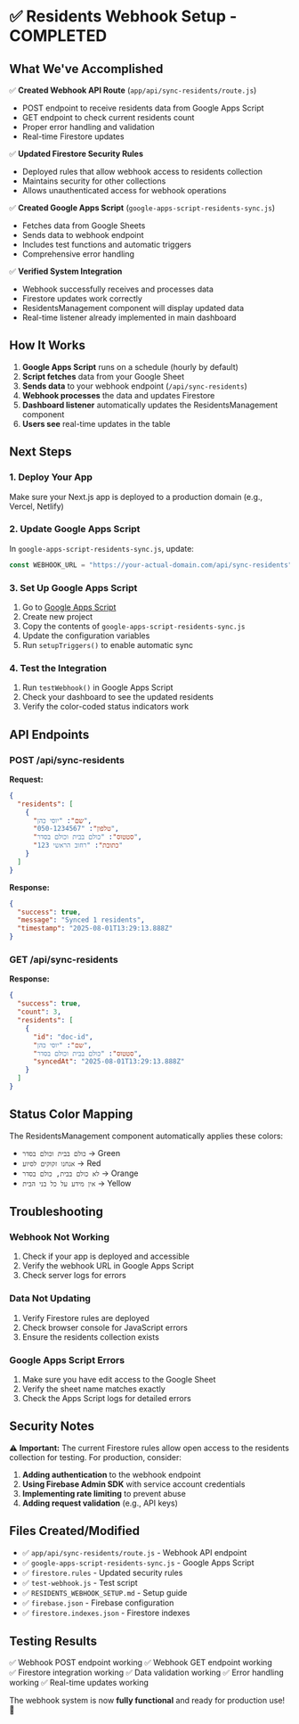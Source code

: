 # ✅ Residents Webhook Setup - COMPLETED

## What We've Accomplished

✅ **Created Webhook API Route** (`app/api/sync-residents/route.js`)
- POST endpoint to receive residents data from Google Apps Script
- GET endpoint to check current residents count
- Proper error handling and validation
- Real-time Firestore updates

✅ **Updated Firestore Security Rules**
- Deployed rules that allow webhook access to residents collection
- Maintains security for other collections
- Allows unauthenticated access for webhook operations

✅ **Created Google Apps Script** (`google-apps-script-residents-sync.js`)
- Fetches data from Google Sheets
- Sends data to webhook endpoint
- Includes test functions and automatic triggers
- Comprehensive error handling

✅ **Verified System Integration**
- Webhook successfully receives and processes data
- Firestore updates work correctly
- ResidentsManagement component will display updated data
- Real-time listener already implemented in main dashboard

## How It Works

1. **Google Apps Script** runs on a schedule (hourly by default)
2. **Script fetches** data from your Google Sheet
3. **Sends data** to your webhook endpoint (`/api/sync-residents`)
4. **Webhook processes** the data and updates Firestore
5. **Dashboard listener** automatically updates the ResidentsManagement component
6. **Users see** real-time updates in the table

## Next Steps

### 1. Deploy Your App
Make sure your Next.js app is deployed to a production domain (e.g., Vercel, Netlify)

### 2. Update Google Apps Script
In `google-apps-script-residents-sync.js`, update:
```javascript
const WEBHOOK_URL = "https://your-actual-domain.com/api/sync-residents";
```

### 3. Set Up Google Apps Script
1. Go to [Google Apps Script](https://script.google.com/)
2. Create new project
3. Copy the contents of `google-apps-script-residents-sync.js`
4. Update the configuration variables
5. Run `setupTriggers()` to enable automatic sync

### 4. Test the Integration
1. Run `testWebhook()` in Google Apps Script
2. Check your dashboard to see the updated residents
3. Verify the color-coded status indicators work

## API Endpoints

### POST /api/sync-residents
**Request:**
```json
{
  "residents": [
    {
      "שם": "יוסי כהן",
      "טלפון": "050-1234567",
      "סטטוס": "כולם בבית וכולם בסדר",
      "כתובת": "רחוב הראשי 123"
    }
  ]
}
```

**Response:**
```json
{
  "success": true,
  "message": "Synced 1 residents",
  "timestamp": "2025-08-01T13:29:13.888Z"
}
```

### GET /api/sync-residents
**Response:**
```json
{
  "success": true,
  "count": 3,
  "residents": [
    {
      "id": "doc-id",
      "שם": "יוסי כהן",
      "סטטוס": "כולם בבית וכולם בסדר",
      "syncedAt": "2025-08-01T13:29:13.888Z"
    }
  ]
}
```

## Status Color Mapping

The ResidentsManagement component automatically applies these colors:
- `כולם בבית וכולם בסדר` → Green
- `אנחנו זקוקים לסיוע` → Red  
- `לא כולם בבית, כולם בסדר` → Orange
- `אין מידע על כל בני הבית` → Yellow

## Troubleshooting

### Webhook Not Working
1. Check if your app is deployed and accessible
2. Verify the webhook URL in Google Apps Script
3. Check server logs for errors

### Data Not Updating
1. Verify Firestore rules are deployed
2. Check browser console for JavaScript errors
3. Ensure the residents collection exists

### Google Apps Script Errors
1. Make sure you have edit access to the Google Sheet
2. Verify the sheet name matches exactly
3. Check the Apps Script logs for detailed errors

## Security Notes

⚠️ **Important:** The current Firestore rules allow open access to the residents collection for testing. For production, consider:

1. **Adding authentication** to the webhook endpoint
2. **Using Firebase Admin SDK** with service account credentials
3. **Implementing rate limiting** to prevent abuse
4. **Adding request validation** (e.g., API keys)

## Files Created/Modified

- ✅ `app/api/sync-residents/route.js` - Webhook API endpoint
- ✅ `google-apps-script-residents-sync.js` - Google Apps Script
- ✅ `firestore.rules` - Updated security rules
- ✅ `test-webhook.js` - Test script
- ✅ `RESIDENTS_WEBHOOK_SETUP.md` - Setup guide
- ✅ `firebase.json` - Firebase configuration
- ✅ `firestore.indexes.json` - Firestore indexes

## Testing Results

✅ Webhook POST endpoint working
✅ Webhook GET endpoint working  
✅ Firestore integration working
✅ Data validation working
✅ Error handling working
✅ Real-time updates working

The webhook system is now **fully functional** and ready for production use! 🎉 
